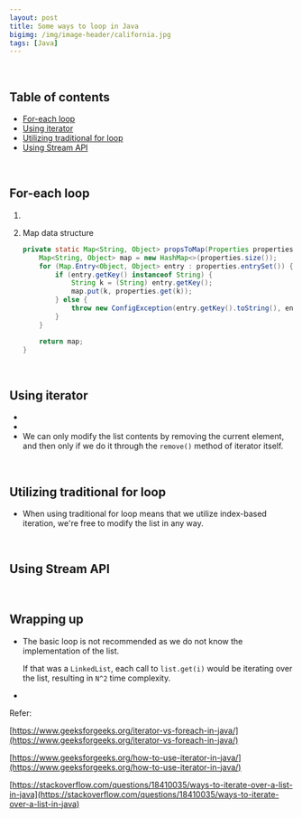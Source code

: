 ```yaml
---
layout: post
title: Some ways to loop in Java
bigimg: /img/image-header/california.jpg
tags: [Java]
---
```




<br>

## Table of contents
- [For-each loop](#for-each-loop)
- [Using iterator](#using-iterator)
- [Utilizing traditional for loop](#utilizing-traditional-for-loop)
- [Using Stream API](#using-stream-api)


<br>

## For-each loop
1. 



2. Map data structure

    ```java
    private static Map<String, Object> propsToMap(Properties properties) {
        Map<String, Object> map = new HashMap<>(properties.size());
        for (Map.Entry<Object, Object> entry : properties.entrySet()) {
            if (entry.getKey() instanceof String) {
                String k = (String) entry.getKey();
                map.put(k, properties.get(k));
            } else {
                throw new ConfigException(entry.getKey().toString(), entry.getValue(), "Key must be a string.");
            }
        }

        return map;
    }
    ```


<br>

## Using iterator
- 
- 
- We can only modify the list contents by removing the current element, and then only if we do it through the ```remove()``` method of iterator itself.

<br>

## Utilizing traditional for loop


- When using traditional for loop means that we utilize index-based iteration, we're free to modify the list in any way.

<br>

## Using Stream API



<br>

## Wrapping up
- The basic loop is not recommended as we do not know the implementation of the list.

    If that was a ```LinkedList```, each call to ```list.get(i)``` would be iterating over the list, resulting in ```N^2``` time complexity.

- 



Refer:

[https://www.geeksforgeeks.org/iterator-vs-foreach-in-java/](https://www.geeksforgeeks.org/iterator-vs-foreach-in-java/)

[https://www.geeksforgeeks.org/how-to-use-iterator-in-java/](https://www.geeksforgeeks.org/how-to-use-iterator-in-java/)

[https://stackoverflow.com/questions/18410035/ways-to-iterate-over-a-list-in-java](https://stackoverflow.com/questions/18410035/ways-to-iterate-over-a-list-in-java)